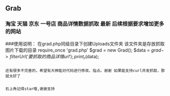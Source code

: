 ## Grab
### 淘宝 天猫  京东 一号店  商品详情数据抓取 最新 后续根据要求增加更多的网站
###使用说明：
    在grad.php同级目录下创建Uploads文件夹  该文件夹是存放抓取图片下载的目录
    require_once 'grad.php'
    $grad = new Grad();
    $data   = $grad->filterUrl('要抓取的商品详情url');
    print_r($data);
    
###
    还有很多不完善的，希望有大神能对代码进行修改，指点。谢谢 如果能支持curl并发抓取，那就太好了

###
    右上角记得star哦,谢谢支持

